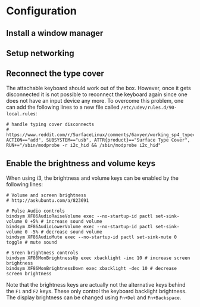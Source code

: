 # Configuration

## Install a window manager

## Setup networking

## Reconnect the type cover

The attachable keyboard should work out of the box.
However, once it gets disconnected it is not possible to reconnect the keyboard again
since one does not have an input device any more.
To overcome this problem, one can add the following lines to a new file called `/etc/udev/rules.d/90-local.rules`:

```
# handle typing cover disconnects
# https://www.reddit.com/r/SurfaceLinux/comments/6axyer/working_sp4_typecover_plug_and_play/
ACTION=="add", SUBSYSTEM=="usb", ATTR{product}=="Surface Type Cover", RUN+="/sbin/modprobe -r i2c_hid && /sbin/modprobe i2c_hid"
```

## Enable the brightness and volume keys

When using i3, the brightness and volume keys can be enabled by the following lines:

```
# Volume and screen brightness
# http://askubuntu.com/a/823691

# Pulse Audio controls
bindsym XF86AudioRaiseVolume exec --no-startup-id pactl set-sink-volume 0 +5% # increase sound volume
bindsym XF86AudioLowerVolume exec --no-startup-id pactl set-sink-volume 0 -5% # decrease sound volume
bindsym XF86AudioMute exec --no-startup-id pactl set-sink-mute 0 toggle # mute sound

# Sreen brightness controls
bindsym XF86MonBrightnessUp exec xbacklight -inc 10 # increase screen brightness
bindsym XF86MonBrightnessDown exec xbacklight -dec 10 # decrease screen brightness
```

Note that the brightness keys are actually not the alternative keys behind the `F1` and `F2` keys. These only control the keyboard backlight brightness. The display brightness can be changed using `Fn+Del` and `Fn+Backspace`.
